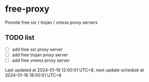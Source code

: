 
# free-proxy
Provide free ssr / trojan / vmess proxy servers


## TODO list
- [ ] add free ssr proxy server
- [ ] add free trojan proxy server
- [ ] add free vmess proxy server

Last updated at 2024-01-16 12:00:01 UTC+8, next update schedule at 2024-01-16 18:00:01 UTC+8

